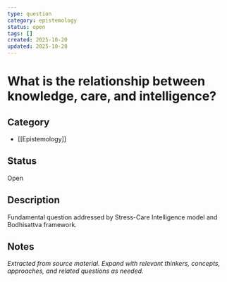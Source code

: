 ```yaml
---
type: question
category: epistemology
status: open
tags: []
created: 2025-10-20
updated: 2025-10-20
---
```


# What is the relationship between knowledge, care, and intelligence?

## Category

- [[Epistemology]]

## Status

Open

## Description

Fundamental question addressed by Stress-Care Intelligence model and Bodhisattva framework.

## Notes

*Extracted from source material. Expand with relevant thinkers, concepts, approaches, and related questions as needed.*
